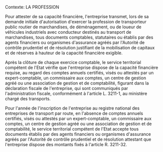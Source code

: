 Contexte: LA PROFESSION

Pour attester de sa capacité financière, l'entreprise transmet, lors de sa demande initiale d'autorisation d'exercer la profession de transporteur public routier de marchandises, de déménagement, ou de loueur de véhicules industriels avec conducteur destinés au transport de marchandises, tous documents comptables, statutaires ou établis par des agents financiers ou organismes d'assurance agréés par l'Autorité de contrôle prudentiel et de résolution justifiant de la mobilisation de capitaux et de réserves à hauteur de la capacité financière exigible.

Après la clôture de chaque exercice comptable, le service territorial compétent de l'Etat vérifie que l'entreprise dispose de la capacité financière requise, au regard des comptes annuels certifiés, visés ou attestés par un expert-comptable, un commissaire aux comptes, un centre de gestion agréé ou une association de gestion et de comptabilité, figurant dans la déclaration fiscale de l'entreprise, qui sont communiqués par l'administration fiscale, conformément à l'article L. 3211-1, au ministère chargé des transports.

Pour l'année de l'inscription de l'entreprise au registre national des entreprises de transport par route, en l'absence de comptes annuels certifiés, visés ou attestés par un expert-comptable, un commissaire aux comptes, un centre de gestion agréé ou une association de gestion et de comptabilité, le service territorial compétent de l'Etat accepte tous documents établis par des agents financiers ou organismes d'assurance agréés par l'Autorité de contrôle prudentiel et de résolution attestant que l'entreprise dispose des montants fixés à l'article R. 3211-32.